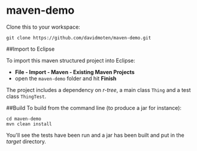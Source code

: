 # maven-demo

Clone this to your workspace:

    git clone https://github.com/davidmoten/maven-demo.git

##Import to Eclipse

To import this maven structured project into Eclipse:

* **File - Import - Maven - Existing Maven Projects**
* open the `maven-demo` folder and hit **Finish**

The project includes a dependency on *r-tree*, a main class `Thing` and a test class `ThingTest`.


##Build 
To build from the command line (to produce a jar for instance):

    cd maven-demo
    mvn clean install

You'll see the tests have been run and a jar has been built and put in the *target* directory.


